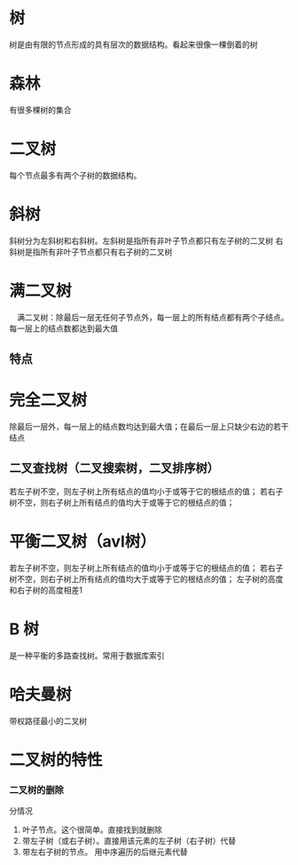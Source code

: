 # 树
树是由有限的节点形成的具有层次的数据结构。看起来很像一棵倒着的树

# 森林

有很多棵树的集合

# 二叉树
每个节点最多有两个子树的数据结构。

# 斜树

斜树分为左斜树和右斜树。左斜树是指所有非叶子节点都只有左子树的二叉树
右斜树是指所有非叶子节点都只有右子树的二叉树

# 满二叉树
　满二叉树：除最后一层无任何子节点外，每一层上的所有结点都有两个子结点。每一层上的结点数都达到最大值

## 特点


# 完全二叉树
除最后一层外，每一层上的结点数均达到最大值；在最后一层上只缺少右边的若干结点

## 二叉查找树（二叉搜索树，二叉排序树）
若左子树不空，则左子树上所有结点的值均小于或等于它的根结点的值；
若右子树不空，则右子树上所有结点的值均大于或等于它的根结点的值；
# 平衡二叉树（avl树）
若左子树不空，则左子树上所有结点的值均小于或等于它的根结点的值；
若右子树不空，则右子树上所有结点的值均大于或等于它的根结点的值；
左子树的高度和右子树的高度相差1

# B 树
是一种平衡的多路查找树。常用于数据库索引

# 哈夫曼树
带权路径最小的二叉树

# 二叉树的特性


### 二叉树的删除
  分情况
  1. 叶子节点。这个很简单。直接找到就删除
  2. 带左子树（或右子树）。直接用该元素的左子树（右子树）代替
  2. 带左右子树的节点。 用中序遍历的后继元素代替
